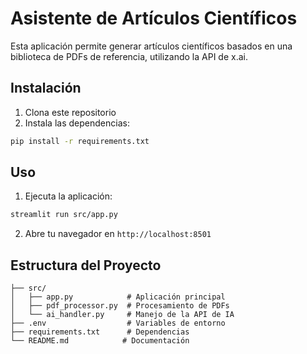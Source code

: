 # Asistente de Artículos Científicos

Esta aplicación permite generar artículos científicos basados en una biblioteca de PDFs de referencia, utilizando la API de x.ai.

## Instalación

1. Clona este repositorio
2. Instala las dependencias:
```bash
pip install -r requirements.txt
```

## Uso

1. Ejecuta la aplicación:
```bash
streamlit run src/app.py
```

2. Abre tu navegador en `http://localhost:8501`

## Estructura del Proyecto

```
├── src/
│   ├── app.py            # Aplicación principal
│   ├── pdf_processor.py  # Procesamiento de PDFs
│   └── ai_handler.py     # Manejo de la API de IA
├── .env                  # Variables de entorno
├── requirements.txt      # Dependencias
└── README.md            # Documentación
```